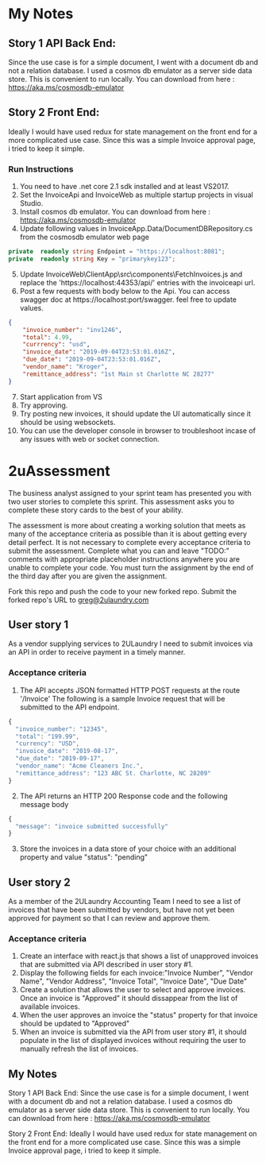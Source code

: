 # My Notes

## Story 1 API Back End:
Since the use case is for a simple document, I went with a document db and not a relation database. I used a cosmos db emulator as a server side data store. This is convenient to run locally. You can download from here : https://aka.ms/cosmosdb-emulator

## Story 2 Front End:
Ideally I would have used redux for state management on the front end for a more complicated use case. Since this was a simple Invoice approval page, i tried to keep it simple.

### Run Instructions
1. You need to have .net core 2.1 sdk installed and at least VS2017.
2. Set the InvoiceApi and InvoiceWeb as multiple startup projects in visual Studio. 
3. Install cosmos db emulator. You can download from here : https://aka.ms/cosmosdb-emulator
4. Update following values in InvoiceApp.Data/DocumentDBRepository.cs from the cosmosdb emulator web page
```csharp
private  readonly string Endpoint = "https://localhost:8081";
private  readonly string Key = "primarykey123";
```
5. Update InvoiceWeb\ClientApp\src\components\FetchInvoices.js and replace the 'https://localhost:44353/api/' entries with the invoiceapi url.
6. Post a few requests with body below to the Api. You can access swagger doc at https://localhost:port/swagger. feel free to update values. 
```json
{
    "invoice_number": "inv1246",
    "total": 4.99,
    "currrency": "usd",
    "invoice_date": "2019-09-04T23:53:01.016Z",
    "due_date": "2019-09-04T23:53:01.016Z",
    "vendor_name": "Kroger",
    "remittance_address": "1st Main st Charlotte NC 28277"
}
```
7. Start application from VS
8. Try approving. 
9. Try posting new invoices, it should update the UI automatically since it should be using websockets.
10. You can use the developer console in browser to troubleshoot incase of any issues with web or socket connection. 

# 2uAssessment

The business analyst assigned to your sprint team has presented you with two user stories to complete this sprint. This assessment asks you to complete these story cards to the best of your ability. 

The assessment is more about creating a working solution that meets as many of the acceptance criteria as possible than it is about getting every detail perfect. It is not necessary to complete every acceptance criteria to submit the assessment. Complete what you can and leave "TODO:" comments with appropriate placeholder instructions anywhere you are unable to complete your code. You must turn the assignment by the end of the third day after you are given the assignment.

Fork this repo and push the code to your new forked repo. Submit the forked repo's URL to greg@2ulaundry.com

## User story 1
As a vendor supplying services to 2ULaundry I need to submit invoices via an API in order to receive payment in a timely manner.

### Acceptance criteria
1. The API accepts JSON formatted HTTP POST requests at the route '/Invoice'
The following is a sample Invoice request that will be submitted to the API endpoint.
```javascript
{
  "invoice_number": "12345",
  "total": "199.99",
  "currency": "USD",
  "invoice_date": "2019-08-17",
  "due_date": "2019-09-17",
  "vendor_name": "Acme Cleaners Inc.",
  "remittance_address": "123 ABC St. Charlotte, NC 28209"
}
```

2. The API returns an HTTP 200 Response code and the following message body

```javascript
{
  "message": "invoice submitted successfully"
}
```
3. Store the invoices in a data store of your choice with an additional property and value "status": "pending" 

## User story 2
As a member of the 2ULaundry Accounting Team I need to see a list of invoices that have been submitted by vendors, but have not yet been approved for payment so that I can review and approve them.


### Acceptance criteria
1. Create an interface with react.js that shows a list of unapproved invoices that are submitted via API described in user story #1.
2. Display the following fields for each invoice:"Invoice Number", "Vendor Name", "Vendor Address", "Invoice Total", "Invoice Date", "Due Date"
3. Create a solution that allows the user to select and approve invoices. Once an invoice is "Approved" it should dissappear from the list of available invoices.
4. When the user approves an invoice the "status" property for that invoice should be updated to "Approved"
5. When an invoice is submitted via the API from user story #1, it should populate in the list of displayed invoices without requiring the user to manually refresh the list of invoices.



## My Notes

Story 1 API Back End:
Since the use case is for a simple document, I went with a document db and not a relation database. I used a cosmos db emulator as a server side data store. This is convenient to run locally. You can download from here : https://aka.ms/cosmosdb-emulator

Story 2 Front End:
Ideally I would have used redux for state management on the front end for a more complicated use case. Since this was a simple Invoice approval page, i tried to keep it simple.
